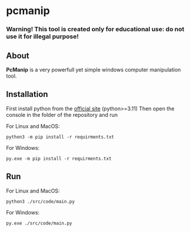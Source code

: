 # pcmanip
### Warning! This tool is created only for educational use: do not use it for illegal purpose!
## About
**PcManip** is a very powerfull yet simple windows computer manipulation tool.
## Installation

First install python from the [official site](python.org) (python>=3.11)
Then open the console in the folder of the repository and run

For Linux and MacOS:

`python3 -m pip install -r requirments.txt`

For Windows:

`py.exe -m pip install -r requirments.txt`

## Run
For Linux and MacOS:

`python3 ./src/code/main.py`

For Windows:

`py.exe ./src/code/main.py`
